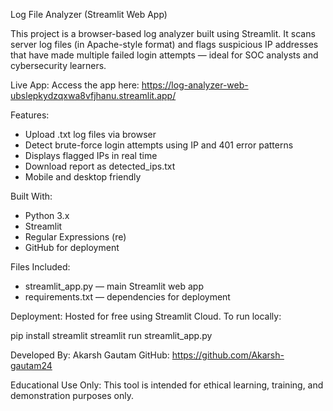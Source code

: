 Log File Analyzer (Streamlit Web App)

This project is a browser-based log analyzer built using Streamlit. It scans server log files (in Apache-style format) and flags suspicious IP addresses that have made multiple failed login attempts — ideal for SOC analysts and cybersecurity learners.

Live App:
Access the app here: https://log-analyzer-web-ubslepkydzqxwa8vfjhanu.streamlit.app/

Features:
- Upload .txt log files via browser
- Detect brute-force login attempts using IP and 401 error patterns
- Displays flagged IPs in real time
- Download report as detected_ips.txt
- Mobile and desktop friendly

Built With:
- Python 3.x
- Streamlit
- Regular Expressions (re)
- GitHub for deployment

Files Included:
- streamlit_app.py — main Streamlit web app
- requirements.txt — dependencies for deployment

Deployment:
Hosted for free using Streamlit Cloud.
To run locally:

pip install streamlit
streamlit run streamlit_app.py

Developed By:
Akarsh Gautam
GitHub: https://github.com/Akarsh-gautam24

Educational Use Only:
This tool is intended for ethical learning, training, and demonstration purposes only.
